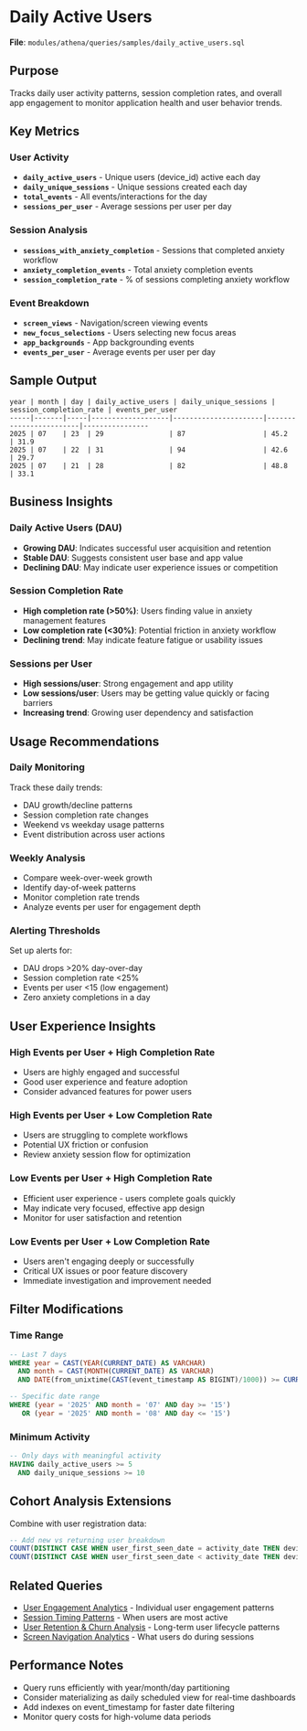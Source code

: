 # Daily Active Users

**File**: `modules/athena/queries/samples/daily_active_users.sql`

## Purpose
Tracks daily user activity patterns, session completion rates, and overall app engagement to monitor application health and user behavior trends.

## Key Metrics

### User Activity
- **`daily_active_users`** - Unique users (device_id) active each day
- **`daily_unique_sessions`** - Unique sessions created each day
- **`total_events`** - All events/interactions for the day
- **`sessions_per_user`** - Average sessions per user per day

### Session Analysis
- **`sessions_with_anxiety_completion`** - Sessions that completed anxiety workflow
- **`anxiety_completion_events`** - Total anxiety completion events
- **`session_completion_rate`** - % of sessions completing anxiety workflow

### Event Breakdown
- **`screen_views`** - Navigation/screen viewing events
- **`new_focus_selections`** - Users selecting new focus areas
- **`app_backgrounds`** - App backgrounding events
- **`events_per_user`** - Average events per user per day

## Sample Output

```
year | month | day | daily_active_users | daily_unique_sessions | session_completion_rate | events_per_user
-----|-------|-----|-------------------|----------------------|------------------------|----------------
2025 | 07    | 23  | 29                | 87                   | 45.2                   | 31.9
2025 | 07    | 22  | 31                | 94                   | 42.6                   | 29.7
2025 | 07    | 21  | 28                | 82                   | 48.8                   | 33.1
```

## Business Insights

### Daily Active Users (DAU)
- **Growing DAU**: Indicates successful user acquisition and retention
- **Stable DAU**: Suggests consistent user base and app value
- **Declining DAU**: May indicate user experience issues or competition

### Session Completion Rate
- **High completion rate (>50%)**: Users finding value in anxiety management features
- **Low completion rate (<30%)**: Potential friction in anxiety workflow
- **Declining trend**: May indicate feature fatigue or usability issues

### Sessions per User
- **High sessions/user**: Strong engagement and app utility
- **Low sessions/user**: Users may be getting value quickly or facing barriers
- **Increasing trend**: Growing user dependency and satisfaction

## Usage Recommendations

### Daily Monitoring
Track these daily trends:
- DAU growth/decline patterns
- Session completion rate changes
- Weekend vs weekday usage patterns
- Event distribution across user actions

### Weekly Analysis
- Compare week-over-week growth
- Identify day-of-week patterns
- Monitor completion rate trends
- Analyze events per user for engagement depth

### Alerting Thresholds
Set up alerts for:
- DAU drops >20% day-over-day
- Session completion rate <25%
- Events per user <15 (low engagement)
- Zero anxiety completions in a day

## User Experience Insights

### High Events per User + High Completion Rate
- Users are highly engaged and successful
- Good user experience and feature adoption
- Consider advanced features for power users

### High Events per User + Low Completion Rate  
- Users are struggling to complete workflows
- Potential UX friction or confusion
- Review anxiety session flow for optimization

### Low Events per User + High Completion Rate
- Efficient user experience - users complete goals quickly
- May indicate very focused, effective app design
- Monitor for user satisfaction and retention

### Low Events per User + Low Completion Rate
- Users aren't engaging deeply or successfully
- Critical UX issues or poor feature discovery
- Immediate investigation and improvement needed

## Filter Modifications

### Time Range
```sql
-- Last 7 days
WHERE year = CAST(YEAR(CURRENT_DATE) AS VARCHAR)
  AND month = CAST(MONTH(CURRENT_DATE) AS VARCHAR)
  AND DATE(from_unixtime(CAST(event_timestamp AS BIGINT)/1000)) >= CURRENT_DATE - INTERVAL '7' DAY

-- Specific date range
WHERE (year = '2025' AND month = '07' AND day >= '15')
   OR (year = '2025' AND month = '08' AND day <= '15')
```

### Minimum Activity
```sql
-- Only days with meaningful activity
HAVING daily_active_users >= 5
  AND daily_unique_sessions >= 10
```

## Cohort Analysis Extensions

Combine with user registration data:
```sql
-- Add new vs returning user breakdown
COUNT(DISTINCT CASE WHEN user_first_seen_date = activity_date THEN device_id END) as new_users,
COUNT(DISTINCT CASE WHEN user_first_seen_date < activity_date THEN device_id END) as returning_users
```

## Related Queries
- [User Engagement Analytics](./user-engagement.md) - Individual user engagement patterns
- [Session Timing Patterns](./session-timing.md) - When users are most active
- [User Retention & Churn Analysis](./retention-churn.md) - Long-term user lifecycle patterns
- [Screen Navigation Analytics](./screen-navigation.md) - What users do during sessions

## Performance Notes
- Query runs efficiently with year/month/day partitioning
- Consider materializing as daily scheduled view for real-time dashboards
- Add indexes on event_timestamp for faster date filtering
- Monitor query costs for high-volume data periods